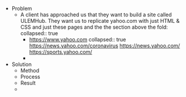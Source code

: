 - Problem
	- A client has approached us that they want to build a site called ULEMHub. They want us to replicate yahoo.com with just HTML & CSS and just these pages and the the section above the fold:
	  collapsed:: true
		- https://www.yahoo.com
		  collapsed:: true
		  https://news.yahoo.com/coronavirus
		  https://news.yahoo.com/
		  https://sports.yahoo.com/
		-
- Solution
	- Method
	- Process
	- Result
	-